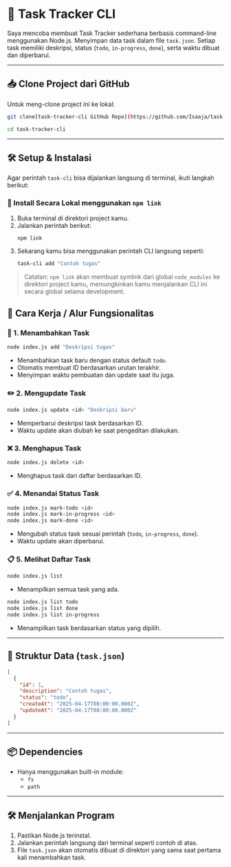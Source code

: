 # 📝 Task Tracker CLI

Saya mencoba membuat Task Tracker sederhana berbasis command-line menggunakan Node.js. Menyimpan data task dalam file `task.json`. Setiap task memiliki deskripsi, status (`todo`, `in-progress`, `done`), serta waktu dibuat dan diperbarui.

---

## 📥 Clone Project dari GitHub

Untuk meng-clone project ini ke lokal:

```bash
git clone[task-tracker-cli GitHub Repo](https://github.com/Isaaja/task-tracker-cli)

cd task-tracker-cli
```

---

## 🛠️ Setup & Instalasi

Agar perintah `task-cli` bisa dijalankan langsung di terminal, ikuti langkah berikut:

### 🔗 Install Secara Lokal menggunakan `npm link`

1. Buka terminal di direktori project kamu.
2. Jalankan perintah berikut:
   ```bash
   npm link
   ```
3. Sekarang kamu bisa menggunakan perintah CLI langsung seperti:
   ```bash
   task-cli add "Contoh tugas"
   ```

> Catatan: `npm link` akan membuat symlink dari global `node_modules` ke direktori project kamu, memungkinkan kamu menjalankan CLI ini secara global selama development.

## 🚀 Cara Kerja / Alur Fungsionalitas

### 📌 1. **Menambahkan Task**

```bash
node index.js add "Deskripsi tugas"
```

- Menambahkan task baru dengan status default `todo`.
- Otomatis membuat ID berdasarkan urutan terakhir.
- Menyimpan waktu pembuatan dan update saat itu juga.

### ✏️ 2. **Mengupdate Task**

```bash
node index.js update <id> "Deskripsi baru"
```

- Memperbarui deskripsi task berdasarkan ID.
- Waktu update akan diubah ke saat pengeditan dilakukan.

### ❌ 3. **Menghapus Task**

```bash
node index.js delete <id>
```

- Menghapus task dari daftar berdasarkan ID.

### ✅ 4. **Menandai Status Task**

```bash
node index.js mark-todo <id>
node index.js mark-in-progress <id>
node index.js mark-done <id>
```

- Mengubah status task sesuai perintah (`todo`, `in-progress`, `done`).
- Waktu update akan diperbarui.

### 📋 5. **Melihat Daftar Task**

```bash
node index.js list
```

- Menampilkan semua task yang ada.

```bash
node index.js list todo
node index.js list done
node index.js list in-progress
```

- Menampilkan task berdasarkan status yang dipilih.

---

## 📂 Struktur Data (`task.json`)

```json
[
  {
    "id": 1,
    "description": "Contoh tugas",
    "status": "todo",
    "createAt": "2025-04-17T08:00:00.000Z",
    "updateAt": "2025-04-17T08:00:00.000Z"
  }
]
```

---

## 📦 Dependencies

- Hanya menggunakan built-in module:
  - `fs`
  - `path`

---

## 🛠️ Menjalankan Program

1. Pastikan Node.js terinstal.
2. Jalankan perintah langsung dari terminal seperti contoh di atas.
3. File `task.json` akan otomatis dibuat di direktori yang sama saat pertama kali menambahkan task.
